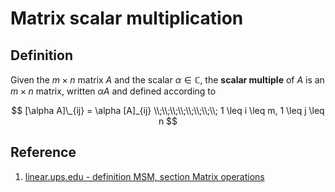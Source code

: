# Matrix scalar multiplication

## Definition

Given the $m \times n$ matrix $A$ and the scalar $\alpha \in \mathbb{C}$, the **scalar multiple** of $A$ is an $m \times n$ matrix, written $\alpha A$ and defined according to

$$
[\alpha A]\_{ij} = \alpha [A]_{ij}
\\;\\;\\;\\;\\;\\;\\;\\;
1 \leq i \leq m, 1 \leq j \leq n
$$

## Reference

1. [linear.ups.edu - definition MSM, section Matrix operations](http://linear.ups.edu/html/section-MO.html)
